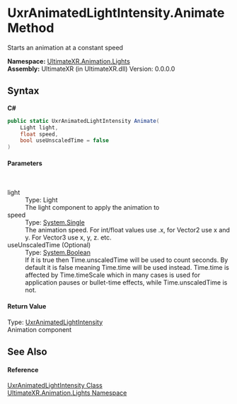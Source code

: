 # UxrAnimatedLightIntensity.Animate Method 
 

Starts an animation at a constant speed

**Namespace:**&nbsp;<a href="N_UltimateXR_Animation_Lights">UltimateXR.Animation.Lights</a><br />**Assembly:**&nbsp;UltimateXR (in UltimateXR.dll) Version: 0.0.0.0

## Syntax

**C#**<br />
``` C#
public static UxrAnimatedLightIntensity Animate(
	Light light,
	float speed,
	bool useUnscaledTime = false
)
```


#### Parameters
&nbsp;<dl><dt>light</dt><dd>Type: Light<br />The light component to apply the animation to</dd><dt>speed</dt><dd>Type: <a href="https://docs.microsoft.com/dotnet/api/system.single" target="_blank" rel="noopener noreferrer">System.Single</a><br />The animation speed. For int/float values use .x, for Vector2 use x and y. For Vector3 use x, y, z. etc.</dd><dt>useUnscaledTime (Optional)</dt><dd>Type: <a href="https://docs.microsoft.com/dotnet/api/system.boolean" target="_blank" rel="noopener noreferrer">System.Boolean</a><br />If it is true then Time.unscaledTime will be used to count seconds. By default it is false meaning Time.time will be used instead. Time.time is affected by Time.timeScale which in many cases is used for application pauses or bullet-time effects, while Time.unscaledTime is not.</dd></dl>

#### Return Value
Type: <a href="T_UltimateXR_Animation_Lights_UxrAnimatedLightIntensity">UxrAnimatedLightIntensity</a><br />Animation component

## See Also


#### Reference
<a href="T_UltimateXR_Animation_Lights_UxrAnimatedLightIntensity">UxrAnimatedLightIntensity Class</a><br /><a href="N_UltimateXR_Animation_Lights">UltimateXR.Animation.Lights Namespace</a><br />